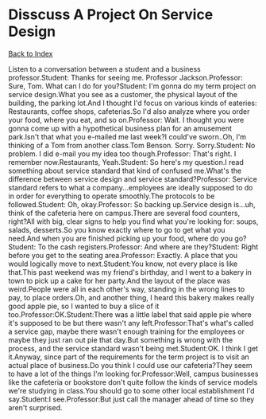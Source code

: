 # Disscuss A Project On Service Design
[Back to Index](https://github.com/windows10010/tpoExtractor/blog/master/README.md)

Listen to a conversation between a student and a business professor.Student: Thanks for seeing me. Professor Jackson.Professor: Sure, Tom. What can I do for you?Student: I'm gonna do my term project on service design.What you see as a customer, the physical layout of the building, the parking lot.And I thought I'd focus on various kinds of eateries: Restaurants, coffee shops, cafeterias.So I'd also analyze where you order your food, where you eat, and so on.Professor: Wait. I thought you were gonna come up with a hypothetical business plan for an amusement park.Isn't that what you e-mailed me last week?I could've sworn..Oh, I'm thinking of a Tom from another class.Tom Benson. Sorry. Sorry.Student: No problem. I did e-mail you my idea too though.Professor: That's right. I remember now.Restaurants, Yeah.Student: So here's my question.I read something about service standard that kind of confused me.What's the difference between service design and service standard?Professor: Service standard refers to what a company...employees are ideally supposed to do in order for everything to operate smoothly.The protocols to be followed.Student: Oh, okay.Professor: So backing up.Service design is...uh, think of the cafeteria here on campus.There are several food counters, right?All with big, clear signs to help you find what you're looking for: soups, salads, desserts.So you know exactly where to go to get what you need.And when you are finished picking up your food, where do you go?Student: To the cash registers.Professor: And where are they?Student: Right before you get to the seating area.Professor: Exactly. A place that you would logically move to next.Student:You know, not every place is like that.This past weekend was my friend's birthday, and I went to a bakery in town to pick up a cake for her party.And the layout of the place was weird.People were all in each other's way, standing in the wrong lines to pay, to place orders.Oh, and another thing, I heard this bakery makes really good apple pie, so I wanted to buy a slice of it too.Professor:OK.Student:There was a little label that said apple pie where it's supposed to be but there wasn't any left.Professor:That's what's called a service gap, maybe there wasn't enough training for the employees or maybe they just ran out pie that day.But something is wrong with the process, and the service standard wasn't being met.Student:OK. I think I get it.Anyway, since part of the requirements for the term project is to visit an actual place of business.Do you think I could use our cafeteria?They seem to have a lot of the things I'm looking for.Professor:Well, campus businesses like the cafeteria or bookstore don't quite follow the kinds of service models we're studying in class.You should go to some other local establishment I'd say.Student:I see.Professor:But just call the manager ahead of time so they aren't surprised. 
 
